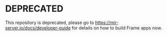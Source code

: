 # DEPRECATED

This repository is deprecated, please go to https://mir-server.io/docs/developer-guide for details on how to build Frame apps now.
